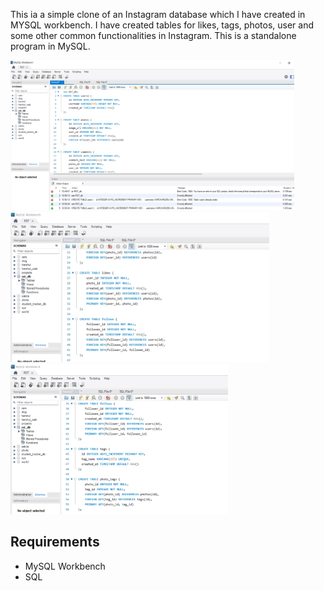 This ia a simple clone of an Instagram database which I have created in MYSQL workbench. I have created tables for likes, tags, photos, user and some other common functionalities  in  Instagram. This is a standalone program in MySQL.


<img src="data/Insta1.png" height="240" >
<img src="data/Insta2.png" height="240" >
<img src="data/Insta3.png" height="240" >

## Requirements
* MySQL Workbench
* SQL
